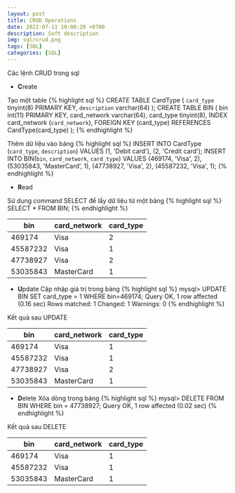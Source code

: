 ```yaml
---
layout: post
title: CRUD Operations
date: 2022-07-11 10:00:20 +0700
description: Soft description
img: sql/crud.png
tags: [SQL]
categories: [SQL]
---
```

Các lệnh CRUD trong sql

- **C**reate

Tạo một table
{% highlight sql %}
CREATE TABLE CardType (
`card_type` tinyint(8) PRIMARY KEY,
`description` varchar(64)
);
CREATE TABLE BIN (
bin int(11) PRIMARY KEY,
card_network varchar(64),
card_type tinyint(8),
INDEX card_network (`card_network`),
FOREIGN KEY (card_type) REFERENCES CardType(card_type)
);
{% endhighlight %}

Thêm dữ liệu vào bảng
{% highlight sql %}
INSERT INTO CardType (`card_type`, `description`) VALUES
(1, 'Debit card'), (2, 'Credit card');
INSERT INTO BIN(`bin`, `card_network`, `card_type`) VALUES
(469174, 'Visa', 2), (53035843, 'MasterCard', 1), (47738927, 'Visa', 2), (45587232, 'Visa', 1);
{% endhighlight %}

- **R**ead

Sử dụng command SELECT để lấy dữ liệu từ một bảng
{% highlight sql %}
SELECT * FROM BIN;
{% endhighlight %}

| bin      | card_network | card_type |
|----------|--------------|-----------|
| 469174   | Visa         | 2         |
| 45587232 | Visa         | 1         |
| 47738927 | Visa         | 2         |
| 53035843 | MasterCard   | 1         |

- **U**pdate
Cập nhập giá trị trong bảng
{% highlight sql %}
mysql> UPDATE BIN SET card_type = 1 WHERE bin=469174;
Query OK, 1 row affected (0.16 sec)
Rows matched: 1  Changed: 1  Warnings: 0
{% endhighlight %}

Kết quả sau UPDATE

| bin      | card_network | card_type |
|----------|--------------|-----------|
| 469174   | Visa         | 1         |
| 45587232 | Visa         | 1         |
| 47738927 | Visa         | 2         |
| 53035843 | MasterCard   | 1         |


- **D**elete
    Xóa dòng trong bảng
{% highlight sql %}
mysql> DELETE FROM BIN WHERE bin = 47738927;
Query OK, 1 row affected (0.02 sec)
{% endhighlight %}

Kết quả sau DELETE

| bin      | card_network | card_type |
|----------|--------------|-----------|
| 469174   | Visa         | 1         |
| 45587232 | Visa         | 1         |
| 53035843 | MasterCard   | 1         |

